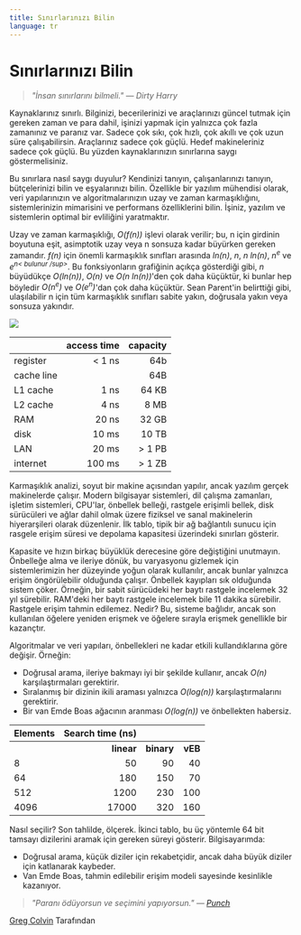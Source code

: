```yaml
---
title: Sınırlarınızı Bilin
language: tr
---
```


# Sınırlarınızı Bilin

> *"İnsan sınırlarını bilmeli." — Dirty Harry*

Kaynaklarınız sınırlı. Bilginizi, becerilerinizi ve araçlarınızı güncel tutmak için gereken zaman ve para dahil, işinizi yapmak için yalnızca çok fazla zamanınız ve paranız var. Sadece çok sıkı, çok hızlı, çok akıllı ve çok uzun süre çalışabilirsin. Araçlarınız sadece çok güçlü. Hedef makineleriniz sadece çok güçlü. Bu yüzden kaynaklarınızın sınırlarına saygı göstermelisiniz.

Bu sınırlara nasıl saygı duyulur? Kendinizi tanıyın, çalışanlarınızı tanıyın, bütçelerinizi bilin ve eşyalarınızı bilin. Özellikle bir yazılım mühendisi olarak, veri yapılarınızın ve algoritmalarınızın uzay ve zaman karmaşıklığını, sistemlerinizin mimarisini ve performans özelliklerini bilin. İşiniz, yazılım ve sistemlerin optimal bir evliliğini yaratmaktır.

Uzay ve zaman karmaşıklığı, *O(f(n))* işlevi olarak verilir; bu, n için girdinin boyutuna eşit, asimptotik uzay veya n sonsuza kadar büyürken gereken zamandır. *f(n)* için önemli karmaşıklık sınıfları arasında *ln(n)*, *n*, *n ln(n)*, *n<sup>e</sup>* ve *e<sup>n< bulunur /sup>*. Bu fonksiyonların grafiğinin açıkça gösterdiği gibi, *n* büyüdükçe *O(ln(n))*, *O(n)* ve *O(n ln(n))*'den çok daha küçüktür, ki bunlar hep böyledir *O(n<sup>e</sup>)* ve *O(e<sup>n</sup>)*'dan çok daha küçüktür. Sean Parent'in belirttiği gibi, ulaşılabilir n için tüm karmaşıklık sınıfları sabite yakın, doğrusala yakın veya sonsuza yakındır.

![](http://programmer.97things.oreilly.com/wiki/images/c/c0/Clearly.jpeg)

|              | access time      |   capacity |
|--------------|-----------------:| ----------:|
| register     |  < 1 ns          |        64b |
| cache line   |                  |        64B |
| L1 cache     |  1 ns            | 64 KB      |
| L2 cache     |  4 ns            | 8 MB       |
| RAM          | 20 ns            | 32 GB      |
| disk         | 10 ms            | 10 TB      |
| LAN          | 20 ms            | > 1 PB     |
| internet     | 100 ms           | > 1 ZB     |

Karmaşıklık analizi, soyut bir makine açısından yapılır, ancak yazılım gerçek makinelerde çalışır. Modern bilgisayar sistemleri, dil çalışma zamanları, işletim sistemleri, CPU'lar, önbellek belleği, rastgele erişimli bellek, disk sürücüleri ve ağlar dahil olmak üzere fiziksel ve sanal makinelerin hiyerarşileri olarak düzenlenir. İlk tablo, tipik bir ağ bağlantılı sunucu için rasgele erişim süresi ve depolama kapasitesi üzerindeki sınırları gösterir.

Kapasite ve hızın birkaç büyüklük derecesine göre değiştiğini unutmayın. Önbelleğe alma ve ileriye dönük, bu varyasyonu gizlemek için sistemlerimizin her düzeyinde yoğun olarak kullanılır, ancak bunlar yalnızca erişim öngörülebilir olduğunda çalışır. Önbellek kayıpları sık olduğunda sistem çöker. Örneğin, bir sabit sürücüdeki her baytı rastgele incelemek 32 yıl sürebilir. RAM'deki her baytı rastgele incelemek bile 11 dakika sürebilir. Rastgele erişim tahmin edilemez. Nedir? Bu, sisteme bağlıdır, ancak son kullanılan öğelere yeniden erişmek ve öğelere sırayla erişmek genellikle bir kazançtır.

Algoritmalar ve veri yapıları, önbellekleri ne kadar etkili kullandıklarına göre değişir. Örneğin:
- Doğrusal arama, ileriye bakmayı iyi bir şekilde kullanır, ancak *O(n)* karşılaştırmaları gerektirir.
- Sıralanmış bir dizinin ikili araması yalnızca *O(log(n))* karşılaştırmalarını gerektirir.
- Bir van Emde Boas ağacının aranması *O(log(n))* ve önbellekten habersiz.


|Elements | Search time (ns)|       |         |
|:--------|-----------:|-----------:|--------:|
|         | **linear** | **binary** |	**vEB** |
| 8       | 50         | 90         | 40      |
| 64      | 180        | 150        | 70      |
| 512     | 1200       | 230        | 100     |
| 4096    | 17000      | 320        | 160     |


Nasıl seçilir? Son tahlilde, ölçerek. İkinci tablo, bu üç yöntemle 64 bit tamsayı dizilerini aramak için gereken süreyi gösterir. Bilgisayarımda:
- Doğrusal arama, küçük diziler için rekabetçidir, ancak daha büyük diziler için katlanarak kaybeder.
- Van Emde Boas, tahmin edilebilir erişim modeli sayesinde kesinlikle kazanıyor.

> *"Paranı ödüyorsun ve seçimini yapıyorsun." — [Punch](http://www.nytimes.com/1988/02/28/magazine/on-language-you-pays-yer-money.html?pagewanted=all)*

[Greg Colvin](http://programmer.97things.oreilly.com/wiki/index.php/Greg_Colvin) Tarafından
